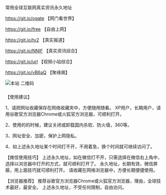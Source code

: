 常用全球互联网真实资讯永久地址


https://git.io/ogate 【网门看世界】

https://git.io/free  【自由上网】

https://git.io/tv2   【真实报道】

https://git.io/NNIF  【真实资讯综合】

https://git.io/url   【视频小站综合】

https://git.io/vB6aQ 【聚缘阁】

![本站 二维码](http://bbs.juyuange.org/upload/attach/000/002/11f854765c39541233e1f4e59aae4d6a.jpg)
###

【使用建议】

1、请把网址收藏保存在网络收藏夹中，方便随用随看。
   XP用户，长期用户，请用谷歌官方浏览器Chrome或火狐官方浏览器，可顺利打开。
   
2、使用的的时候，建议关闭或卸载国内杀软、防火墙，360等。

3、网址安全、加密，保护上网隐私。

4、如上述永久地址某个时间打不开，不用着急，换个时间就可继续访问了。

【微信使用技巧】
上述永久地址，如在微信打不开，只需选择在微信右上角中，选择以浏览器中打开的方式，就可顺利打开了。
永久地址，长期有效，微信屏蔽，用上面技巧就可顺利打开。
请收藏在网络浏览器中，方便长期便捷使用。

【浏览器推荐】
推荐谷歌官方浏览器Chrome或火狐官方浏览器，理由，全球技术最好，最安全。
上述永久地址，不受任何限制，自由访问。
